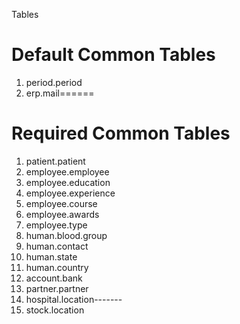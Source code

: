 Tables


# Default Common Tables
1. period.period
2. erp.mail======

# Required Common Tables

1. patient.patient
2. employee.employee
3. employee.education
4. employee.experience
5. employee.course
6. employee.awards
7. employee.type
8. human.blood.group
9. human.contact
10. human.state
11. human.country
12. account.bank
13. partner.partner
14. hospital.location-------
15. stock.location














